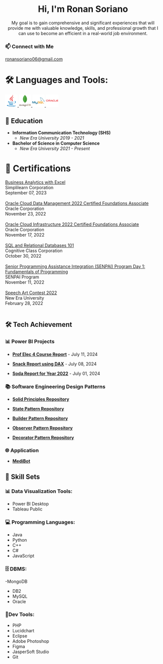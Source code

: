 <h1 align="center">Hi, I'm Ronan Soriano</h1>
<p align="center">My goal is to gain comprehensive and significant experiences that will provide me with valuable knowledge, skills, and professional growth that I can use to become an efficient in a real-world job environment.</p>

<h3 align="left"> 📫 Connect with Me</h3>
<p align="left"><a href="mailto:ronansoriano06@gmail.com">ronansoriano06@gmail.com</a>
</p>

<h1 align="left"> 🛠️ Languages and Tools:</h1>
<p align="left"> <a href="https://www.java.com/" target="_blank" rel="noreferrer"> <img src="https://raw.githubusercontent.com/devicons/devicon/master/icons/java/java-original.svg" alt="java" width="40" height="40"/> </a> <a href="https://www.mongodb.com/" target="_blank" rel="noreferrer"> <img src="https://raw.githubusercontent.com/devicons/devicon/master/icons/mongodb/mongodb-original-wordmark.svg" alt="mongodb" width="40" height="40"/> </a> <a href="https://www.mysql.com/" target="_blank" rel="noreferrer"> <img src="https://raw.githubusercontent.com/devicons/devicon/master/icons/mysql/mysql-original-wordmark.svg" alt="mysql" width="40" height="40"/> </a> <a href="https://www.oracle.com/" target="_blank" rel="noreferrer"> <img src="https://raw.githubusercontent.com/devicons/devicon/master/icons/oracle/oracle-original.svg" alt="oracle" width="40" height="40"/> </a> </p>

## 🏫 Education
- **Information Communication Technology (SHS)**
  - *New Era University 2019 - 2021*
- **Bachelor of Science in Computer Science**
  - *New Era University 2021 - Present*

<h1 align="left"> 📜  Certifications</h1>
<p align="left"><a href="https://simpli-web.app.link/e/UUKRnUJuTCb">Business Analytics with Excel</a> <br>
                   Simplilearn Corporation <br>
                   September 07, 2023 <br><br>
                   <a href="https://catalog-education.oracle.com/pls/certview/sharebadge?id=15B6F31926F45DBBA29289A2A9E2740BE82434415143F2B9675A121246BB0D3D">Oracle Cloud Data Management 2022 Certified Foundations Associate</a> <br>
                   Oracle Corporation <br>
                   November 23, 2022 <br><br>
                   <a href="https://catalog-education.oracle.com/pls/certview/sharebadge?id=AFA40E99E37014EFE77A6107207D7376F3AD1C3704A83909FEB718E9A068098B">Oracle Cloud Infrastructure 2022 Certified Foundations Associate</a> <br>
                   Oracle Corporation <br>
                   November 17, 2022 <br><br>
                   <a href="https://courses.cognitiveclass.ai/certificates/d9c2e62615c54fb4bf214e0e3fb5b224">SQL and Relational Databases 101</a> <br>
                   Cognitive Class Corporation <br>
                   October 30, 2022 <br><br>
                   <a href="https://drive.google.com/file/d/143Kh1zXKKA2ePwjsycsyCFR0FDyudJec/view?usp=share_link">Senior Programming Assistance Integration (SENPAI) Program Day 1: Fundamentals of Programming</a><br>
                   SENPAI Program <br>
                   November 11, 2022 <br><br>
                   <a href="https://drive.google.com/file/d/1lyDAz6yXTpJb0tlGfnj47yELayLsZ4EM/view?usp=share_link">Speech Art Contest 2022</a><br>
                   New Era University <br>
                   February 28, 2022 <br><br>
                   </p>

## 🛠️ Tech Achievement 

### 📊 Power BI Projects
- **[Prof Elec 4 Course Report](https://app.powerbi.com/view?r=eyJrIjoiNGM5ZDQ0ZGItY2YxNC00ZjAwLThlZmYtNWQwZjBjNTAxODIyIiwidCI6IjlmZjhiMGQxLWI4YjktNGQxNi05ZjRiLTU1OGM5YWRiMzM4MCIsImMiOjEwfQ%3D%3D)** - July 11, 2024

- **[Snack Report using DAX](https://app.powerbi.com/view?r=eyJrIjoiMjU4ZTA2OTgtNzlkNS00MWVhLWFjYjMtNGI5YmE1NGI2NjU0IiwidCI6IjlmZjhiMGQxLWI4YjktNGQxNi05ZjRiLTU1OGM5YWRiMzM4MCIsImMiOjEwfQ%3D%3D)** - July 08, 2024

- **[Soda Report for Year 2022](https://app.powerbi.com/view?r=eyJrIjoiZTk3N2I4ZGEtYzkzMC00NmNhLWEwYzMtM2U4Mzk3OThkZmQyIiwidCI6ImQ3NmQ5YjRmLWI3ODItNDE0MS1iODMwLTkwNzNkOTgwYzc2YiIsImMiOjEwfQ%3D%3D)** - July 01, 2024

### 📚 Software Engineering Design Patterns
- **[Solid Principles Repository](https://github.com/RonanSoriano/solidPrinciples)**

- **[State Pattern Repository](https://github.com/RonanSoriano/statePattern)**

- **[Builder Pattern Repository](https://github.com/RonanSoriano/builderPattern)**

- **[Observer Pattern Repository](https://github.com/RonanSoriano/observerPattern)**

- **[Decorator Pattern Repository](https://github.com/RonanSoriano/decoratorPattern)**

### 🌐 Application
- **[MediBot](https://medibotkm.pythonanywhere.com)**


## 💼 Skill Sets

 ### 📊 Data Visualization Tools:
- Power BI Desktop
- Tableau Public

### 💻 Programming Languages:
- Java
- Python
- C++
- C#
- JavaScript

### 🗄️ DBMS:
-MongoDB
- DB2
- MySQL
- Oracle

### 🔧Dev Tools:
- PHP
- Lucidchart
- Eclipse
- Adobe Photoshop
- Figma
- JasperSoft Studio
- Git
